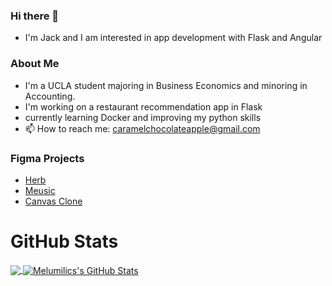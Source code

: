 ### Hi there 👋
- I'm Jack and I am interested in app development with Flask and Angular

### About Me
- I'm a UCLA student majoring in Business Economics and minoring in Accounting.
- I'm working on a restaurant recommendation app in Flask
- currently learning Docker and improving my python skills
- 📫 How to reach me: caramelchocolateapple@gmail.com

### Figma Projects
- <a href="https://www.figma.com/proto/FXeYXfAnWn3qM5LzSDE3Nz/Herb?scaling=contain&page-id=0%3A1&starting-point-node-id=1%3A22&show-proto-sidebar=1&node-id=1%3A22" title="Imperial Herb (2021)">Herb</a>
- <a href="https://www.figma.com/proto/aq8wPJDXtP5lmMsiq3ywUj/Music_Project?node-id=2886%3A26584&scaling=scale-down&page-id=0%3A1&starting-point-node-id=2886%3A26370&show-proto-sidebar=1" title="Meusic (Spring 2022)">Meusic</a>
- <a href="https://www.figma.com/proto/h3XDu863iXwOsfj3ztQ2tg/Canvas?node-id=2%3A2&scaling=scale-down&page-id=0%3A1&starting-point-node-id=2%3A2" title="Canvas Clone (Fall 2022)">Canvas Clone</a>


# GitHub Stats

<a href="https://github.com/melumilic/melumilic">
  <img align="center" src="https://github-readme-stats.vercel.app/api/top-langs/?username=melumilic&hide=makefile,html,tex&title_color=ffffff&text_color=c9cacc&icon_color=2bbc8a&bg_color=1d1f21&langs_count=3" />
</a>



<a href="https://github.com/melumilic/melumilic">
  <img align="center" src="https://github-readme-stats.vercel.app/api?username=melumilic&show_icons=true&line_height=27&count_private=true&title_color=ffffff&text_color=c9cacc&icon_color=2bbc8a&bg_color=1d1f21" alt="Melumilics's GitHub Stats" />
</a>

<!--
**melumilic/melumilic** is a ✨ _special_ ✨ repository because its `README.md` (this file) appears on your GitHub profile.

Here are some ideas to get you started:

- 🔭 I’m currently working on ...
- 🌱 I’m currently learning ...
- 👯 I’m looking to collaborate on ...
- 🤔 I’m looking for help with ...
- 💬 Ask me about ...
- 📫 How to reach me: ...
- 😄 Pronouns: ...
- ⚡ Fun fact: ...
-->
